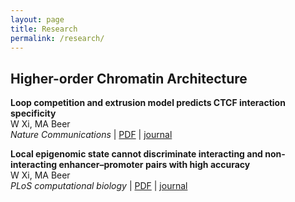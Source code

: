 ```yaml
---
layout: page
title: Research
permalink: /research/
---
```


## Higher-order Chromatin Architecture

**Loop competition and extrusion model predicts CTCF interaction specificity**<br />
W Xi, MA Beer<br />
*Nature Communications* | [PDF](https://www.nature.com/articles/s41467-021-21368-0.pdf) | [journal](https://www.nature.com/articles/s41467-021-21368-0)

**Local epigenomic state cannot discriminate interacting and non-interacting enhancer–promoter pairs with high accuracy**<br />
W Xi, MA Beer<br />
*PLoS computational biology* | [PDF](https://journals.plos.org/ploscompbiol/article/file?id=10.1371/journal.pcbi.1006625&type=printable) | [journal](https://journals.plos.org/ploscompbiol/article?id=10.1371/journal.pcbi.1006625)
